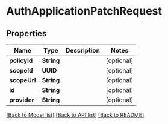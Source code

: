 # AuthApplicationPatchRequest

## Properties
Name | Type | Description | Notes
------------ | ------------- | ------------- | -------------
**policyId** | **String** |  | [optional] 
**scopeId** | **UUID** |  | [optional] 
**scopeUrl** | **String** |  | [optional] 
**id** | **String** |  | [optional] 
**provider** | **String** |  | [optional] 

[[Back to Model list]](../README.md#documentation-for-models) [[Back to API list]](../README.md#documentation-for-api-endpoints) [[Back to README]](../README.md)


